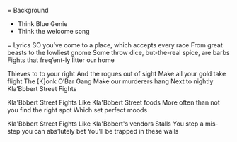 = Background
- Think Blue Genie
- Think the welcome song

= Lyrics
SO you’ve come to a place, which accepts every race
From great beasts to the lowliest gnome
Some throw dice, but-the-real spice, are barbs Fights 
that freq’ent-ly litter our home

Thieves to to your right
And the rogues out of sight
Make all your gold take flight
The [K]onk O’Bar Gang
Make our murderers hang
Next to nightly  Kla’Bbbert Street Fights

Kla'Bbbert Street Fights
Like Kla'Bbbert Street foods
More often than not you find the right spot
Which set perfect  moods


Kla'Bbbert Street Fights
Like Kla'Bbbert's vendors Stalls
You step a mis-step you can abs’lutely bet
You'll be trapped in these walls
